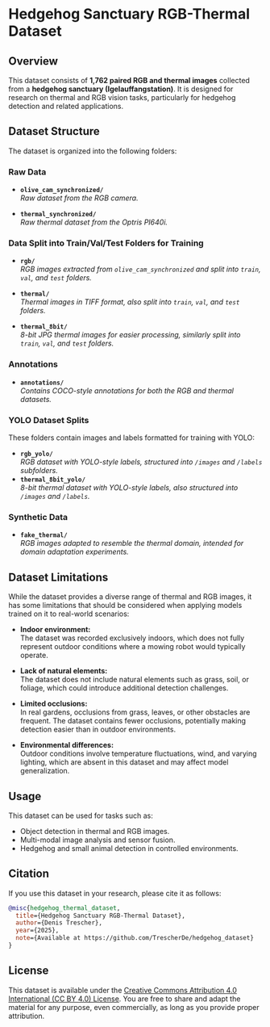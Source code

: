# Hedgehog Sanctuary RGB-Thermal Dataset

## Overview
This dataset consists of **1,762 paired RGB and thermal images** collected from a **hedgehog sanctuary (Igelauffangstation)**. It is designed for research on thermal and RGB vision tasks, particularly for hedgehog detection and related applications.

## Dataset Structure
The dataset is organized into the following folders:

### Raw Data
- **`olive_cam_synchronized/`**  
  *Raw dataset from the RGB camera.*

- **`thermal_synchronized/`**  
  *Raw thermal dataset from the Optris PI640i.*

### Data Split into Train/Val/Test Folders for Training
- **`rgb/`**  
  *RGB images extracted from `olive_cam_synchronized` and split into `train`, `val`, and `test` folders.*

- **`thermal/`**  
  *Thermal images in TIFF format, also split into `train`, `val`, and `test` folders.*

- **`thermal_8bit/`**  
  *8-bit JPG thermal images for easier processing, similarly split into `train`, `val`, and `test` folders.*

### Annotations
- **`annotations/`**  
  *Contains COCO-style annotations for both the RGB and thermal datasets.*

### YOLO Dataset Splits
These folders contain images and labels formatted for training with YOLO:
- **`rgb_yolo/`**  
  *RGB dataset with YOLO-style labels, structured into `/images` and `/labels` subfolders.*
- **`thermal_8bit_yolo/`**  
  *8-bit thermal dataset with YOLO-style labels, also structured into `/images` and `/labels`.*

### Synthetic Data
- **`fake_thermal/`**  
  *RGB images adapted to resemble the thermal domain, intended for domain adaptation experiments.*

## Dataset Limitations
While the dataset provides a diverse range of thermal and RGB images, it has some limitations that should be considered when applying models trained on it to real-world scenarios:

- **Indoor environment:**  
  The dataset was recorded exclusively indoors, which does not fully represent outdoor conditions where a mowing robot would typically operate.

- **Lack of natural elements:**  
  The dataset does not include natural elements such as grass, soil, or foliage, which could introduce additional detection challenges.

- **Limited occlusions:**  
  In real gardens, occlusions from grass, leaves, or other obstacles are frequent. The dataset contains fewer occlusions, potentially making detection easier than in outdoor environments.

- **Environmental differences:**  
  Outdoor conditions involve temperature fluctuations, wind, and varying lighting, which are absent in this dataset and may affect model generalization.

## Usage
This dataset can be used for tasks such as:
- Object detection in thermal and RGB images.
- Multi-modal image analysis and sensor fusion.
- Hedgehog and small animal detection in controlled environments.

## Citation
If you use this dataset in your research, please cite it as follows:
```bibtex
@misc{hedgehog_thermal_dataset,
  title={Hedgehog Sanctuary RGB-Thermal Dataset},
  author={Denis Trescher},
  year={2025},
  note={Available at https://github.com/TrescherDe/hedgehog_dataset} 
}
```
## License
This dataset is available under the [Creative Commons Attribution 4.0 International (CC BY 4.0) License](https://creativecommons.org/licenses/by/4.0/).
You are free to share and adapt the material for any purpose, even commercially, as long as you provide proper attribution.

